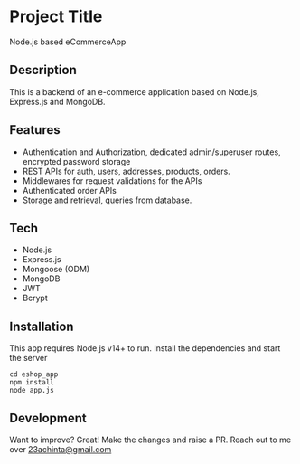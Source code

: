 # Project Title

Node.js based eCommerceApp

## Description

This is a backend of an e-commerce application based on Node.js, Express.js and MongoDB. 

## Features
* Authentication and Authorization, dedicated admin/superuser routes, encrypted password storage
* REST APIs for auth, users, addresses, products, orders.
* Middlewares for request validations for the APIs
* Authenticated order APIs
* Storage and retrieval, queries from database. 


## Tech
* Node.js
* Express.js
* Mongoose (ODM)
* MongoDB
* JWT
* Bcrypt

## Installation 
This app requires Node.js v14+ to run.
Install the dependencies and start the server

```
cd eshop_app
npm install
node app.js
```
  
## Development
Want to improve? Great! Make the changes and raise a PR. Reach out to me over 23achinta@gmail.com 
